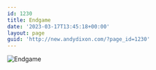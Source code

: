 ```yaml
---
id: 1230
title: Endgame
date: '2023-03-17T13:45:18+00:00'
layout: page
guid: 'http://new.andydixon.com/?page_id=1230'
---
```


![Endgame](https://i0.wp.com/assets.g8x2.ldn.idrivee2-23.com/posters/Endgame%2001.jpg?w=1200&ssl=1 "Endgame")